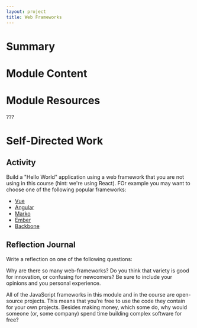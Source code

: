 ```yaml
---
layout: project
title: Web Frameworks
---
```


# Summary


# Module Content


# Module Resources

???

# Self-Directed Work

## Activity

Build a "Hello World" application using a web framework that you are not using in this course (hint: we're using React). FOr example you may want to choose one of the following popular frameworks: 
 
 - [Vue](https://vuejs.org/)
 - [Angular](https://angular.io/)
 - [Marko](https://markojs.com/)
 - [Ember](https://emberjs.com/)
 - [Backbone](https://backbonejs.org/)


## Reflection Journal

Write a reflection on one of the following questions: 

Why are there so many web-frameworks? Do you think that variety is good for innovation, or confusing for newcomers? Be sure to include your opinions and you personal experience.

All of the JavaScript frameworks in this module and in the course are open-source projects. This means that you're free to use the code they contain for your own projects. Besides making money, which some do, why would someone (or, some company) spend time building complex software for free?




